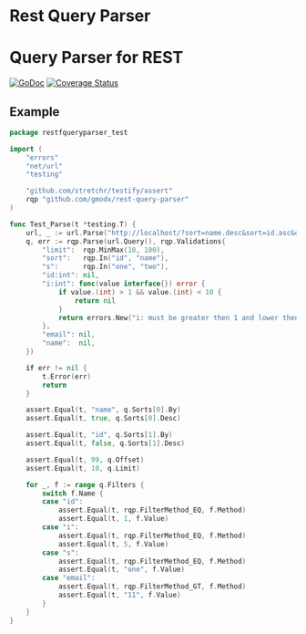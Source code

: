 # Rest Query Parser

# Query Parser for REST

[![GoDoc](https://godoc.org/github.com/gmodx/rest-query-parser?status.png)](https://godoc.org/github.com/gmodx/rest-query-parser)
[![Coverage Status](https://coveralls.io/repos/github/gmodx/rest-query-parser/badge.svg?branch=master)](https://coveralls.io/github/gmodx/rest-query-parser?branch=master)

## Example

```go
package restfqueryparser_test

import (
	"errors"
	"net/url"
	"testing"

	"github.com/stretchr/testify/assert"
	rqp "github.com/gmodx/rest-query-parser"
)

func Test_Parse(t *testing.T) {
	url, _ := url.Parse("http://localhost/?sort=name.desc&sort=id.asc&offset=99&limit=10&id=1&i[eq]=5&s[eq]=one&email[gt]=11")
	q, err := rqp.Parse(url.Query(), rqp.Validations{
		"limit":  rqp.MinMax(10, 100),
		"sort":   rqp.In("id", "name"),
		"s":      rqp.In("one", "two"),
		"id:int": nil,
		"i:int": func(value interface{}) error {
			if value.(int) > 1 && value.(int) < 10 {
				return nil
			}
			return errors.New("i: must be greater then 1 and lower then 10")
		},
		"email": nil,
		"name":  nil,
	})

	if err != nil {
		t.Error(err)
		return
	}

	assert.Equal(t, "name", q.Sorts[0].By)
	assert.Equal(t, true, q.Sorts[0].Desc)

	assert.Equal(t, "id", q.Sorts[1].By)
	assert.Equal(t, false, q.Sorts[1].Desc)

	assert.Equal(t, 99, q.Offset)
	assert.Equal(t, 10, q.Limit)

	for _, f := range q.Filters {
		switch f.Name {
		case "id":
			assert.Equal(t, rqp.FilterMethod_EQ, f.Method)
			assert.Equal(t, 1, f.Value)
		case "i":
			assert.Equal(t, rqp.FilterMethod_EQ, f.Method)
			assert.Equal(t, 5, f.Value)
		case "s":
			assert.Equal(t, rqp.FilterMethod_EQ, f.Method)
			assert.Equal(t, "one", f.Value)
		case "email":
			assert.Equal(t, rqp.FilterMethod_GT, f.Method)
			assert.Equal(t, "11", f.Value)
		}
	}
}
```
